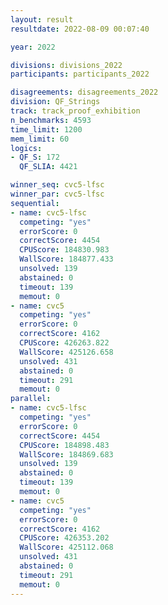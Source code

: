 ```yaml
---
layout: result
resultdate: 2022-08-09 00:07:40

year: 2022

divisions: divisions_2022
participants: participants_2022

disagreements: disagreements_2022
division: QF_Strings
track: track_proof_exhibition
n_benchmarks: 4593
time_limit: 1200
mem_limit: 60
logics:
- QF_S: 172
  QF_SLIA: 4421

winner_seq: cvc5-lfsc
winner_par: cvc5-lfsc
sequential:
- name: cvc5-lfsc
  competing: "yes"
  errorScore: 0
  correctScore: 4454
  CPUScore: 184830.983
  WallScore: 184877.433
  unsolved: 139
  abstained: 0
  timeout: 139
  memout: 0
- name: cvc5
  competing: "yes"
  errorScore: 0
  correctScore: 4162
  CPUScore: 426263.822
  WallScore: 425126.658
  unsolved: 431
  abstained: 0
  timeout: 291
  memout: 0
parallel:
- name: cvc5-lfsc
  competing: "yes"
  errorScore: 0
  correctScore: 4454
  CPUScore: 184898.483
  WallScore: 184869.683
  unsolved: 139
  abstained: 0
  timeout: 139
  memout: 0
- name: cvc5
  competing: "yes"
  errorScore: 0
  correctScore: 4162
  CPUScore: 426353.202
  WallScore: 425112.068
  unsolved: 431
  abstained: 0
  timeout: 291
  memout: 0
---
```


